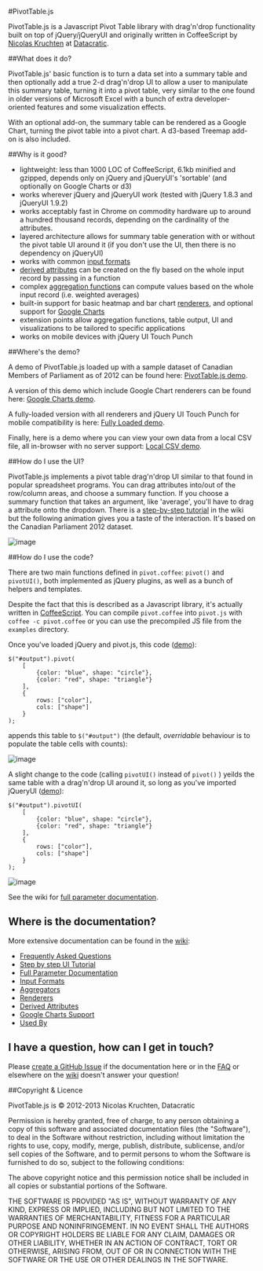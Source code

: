 #PivotTable.js
 
PivotTable.js is a Javascript Pivot Table library with drag'n'drop functionality built on top of jQuery/jQueryUI and originally written in CoffeeScript by [Nicolas Kruchten](http://nicolas.kruchten.com) at [Datacratic](http://datacratic.com).

##What does it do?

PivotTable.js' basic function is to turn a data set into a summary table and then optionally add a true 2-d drag'n'drop UI to allow a user to manipulate this summary table, turning it into a pivot table, very similar to the one found in older versions of Microsoft Excel with a bunch of extra developer-oriented features and some visualization effects. 

With an optional add-on, the summary table can be rendered as a Google Chart, turning the pivot table into a pivot chart. A d3-based Treemap add-on is also included.


##Why is it good?

* lightweight: less than 1000 LOC of CoffeeScript, 6.1kb minified and gzipped, depends only on jQuery and jQueryUI's 'sortable' (and optionally on Google Charts or d3)
* works wherever jQuery and jQueryUI work (tested with jQuery 1.8.3 and jQueryUI 1.9.2)
* works acceptably fast in Chrome on commodity hardware up to around a hundred thousand records, depending on the cardinality of the attributes.
* layered architecture allows for summary table generation with or without the pivot table UI around it (if you don't use the UI, then there is no dependency on jQueryUI)
* works with common [input formats](https://github.com/nicolaskruchten/pivottable/wiki/Input-Formats)
* [derived attributes](https://github.com/nicolaskruchten/pivottable/wiki/Derived-Attributes) can be created on the fly based on the whole input record by passing in a function
* complex [aggregation functions](https://github.com/nicolaskruchten/pivottable/wiki/Aggregators) can compute values based on the whole input record (i.e. weighted averages)
* built-in support for basic heatmap and bar chart [renderers](https://github.com/nicolaskruchten/pivottable/wiki/Renderers), and optional support for [Google Charts](https://github.com/nicolaskruchten/pivottable/wiki/Google-Chart-support)
* extension points allow aggregation functions, table output, UI and visualizations to be tailored to specific applications
* works on mobile devices with jQuery UI Touch Punch


##Where's the demo?

A demo of PivotTable.js loaded up with a sample dataset of Canadian Members of Parliament as of 2012 can be found here: [PivotTable.js demo](http://nicolaskruchten.github.io/pivottable/examples/mps_prepop.html). 

A version of this demo which include Google Chart renderers can be found here: [Google Charts demo](http://nicolaskruchten.github.io/pivottable/examples/gchart.html).

A fully-loaded version with all renderers and jQuery UI Touch Punch for mobile compatibility is here: [Fully Loaded demo](http://nicolaskruchten.github.io/pivottable/examples/fully_loaded.html).

Finally, here is a demo where you can view your own data from a local CSV file, all in-browser with no server support: [Local CSV demo](http://nicolaskruchten.github.io/pivottable/examples/local.html).

##How do I use the UI?

PivotTable.js implements a pivot table drag'n'drop UI similar to that found in popular spreadsheet programs. You can drag attributes into/out of the row/column areas, and choose a summary function. If you choose a summary function that takes an argument, like 'average', you'll have to drag a attribute onto the dropdown. 
There is a [step-by-step tutorial](https://github.com/nicolaskruchten/pivottable/wiki/UI-Tutorial) in the wiki but the following animation gives you a taste of the interaction. It's based on the Canadian Parliament 2012 dataset.

![image](http://nicolaskruchten.github.io/pivottable/images/animation.gif)


##How do I use the code?

There are two main functions defined in `pivot.coffee`: `pivot()` and `pivotUI()`, both implemented as jQuery plugins, as well as a bunch of helpers and templates.

Despite the fact that this is described as a Javascript library, it's actually written in [CoffeeScript](http://coffeescript.org). You can compile `pivot.coffee` into `pivot.js` with `coffee -c pivot.coffee` or you can use the precompiled JS file from the `examples` directory.

Once you've loaded jQuery and pivot.js, this code ([demo](http://nicolaskruchten.github.io/pivottable/examples/simple.html)):

	$("#output").pivot(
	    [
	        {color: "blue", shape: "circle"},
	        {color: "red", shape: "triangle"}
	    ],
	    {
	        rows: ["color"],
	        cols: ["shape"]
	    }
	);

appends this table to `$("#output")` (the default, *overridable* behaviour is to populate the table cells with counts):

![image](http://nicolaskruchten.github.io/pivottable/images/simple.png)

A slight change to the code (calling `pivotUI()` instead of `pivot()` ) yeilds the same table with a drag'n'drop UI around it, so long as you've imported jQueryUI ([demo](http://nicolaskruchten.github.io/pivottable/examples/simple_ui.html)):

	$("#output").pivotUI(
	    [
	        {color: "blue", shape: "circle"},
	        {color: "red", shape: "triangle"}
	    ],
	    {
	        rows: ["color"],
	        cols: ["shape"]
	    }
	);

![image](http://nicolaskruchten.github.io/pivottable/images/simple_ui.png)

See the wiki for [full parameter documentation](https://github.com/nicolaskruchten/pivottable/wiki/Parameters).

## Where is the documentation?

More extensive documentation can be found in the [wiki](https://github.com/nicolaskruchten/pivottable/wiki):

* [Frequently Asked Questions](https://github.com/nicolaskruchten/pivottable/wiki/Frequently-Asked-Questions)
* [Step by step UI Tutorial](https://github.com/nicolaskruchten/pivottable/wiki/UI-Tutorial)
* [Full Parameter Documentation](https://github.com/nicolaskruchten/pivottable/wiki/Parameters)
* [Input Formats](https://github.com/nicolaskruchten/pivottable/wiki/Input-Formats)
* [Aggregators](https://github.com/nicolaskruchten/pivottable/wiki/Aggregators)
* [Renderers](https://github.com/nicolaskruchten/pivottable/wiki/Renderers)
* [Derived Attributes](https://github.com/nicolaskruchten/pivottable/wiki/Derived-Attributes)
* [Google Charts Support](https://github.com/nicolaskruchten/pivottable/wiki/Google-Chart-support)
* [Used By](https://github.com/nicolaskruchten/pivottable/wiki/Used-By)


## I have a question, how can I get in touch?

Please [create a GitHub Issue](https://github.com/nicolaskruchten/pivottable/issues/new) if the documentation here or in the [FAQ](https://github.com/nicolaskruchten/pivottable/wiki/Frequently-Asked-Questions) or elsewhere on the [wiki](https://github.com/nicolaskruchten/pivottable/wiki) doesn't answer your question!


##Copyright & Licence

PivotTable.js is © 2012-2013 Nicolas Kruchten, Datacratic

Permission is hereby granted, free of charge, to any person obtaining a copy of this software and associated documentation files (the "Software"), to deal in the Software without restriction, including without limitation the rights to use, copy, modify, merge, publish, distribute, sublicense, and/or sell copies of the Software, and to permit persons to whom the Software is furnished to do so, subject to the following conditions:

The above copyright notice and this permission notice shall be included in all copies or substantial portions of the Software.

THE SOFTWARE IS PROVIDED "AS IS", WITHOUT WARRANTY OF ANY KIND, EXPRESS OR IMPLIED, INCLUDING BUT NOT LIMITED TO THE WARRANTIES OF MERCHANTABILITY, FITNESS FOR A PARTICULAR PURPOSE AND NONINFRINGEMENT. IN NO EVENT SHALL THE AUTHORS OR COPYRIGHT HOLDERS BE LIABLE FOR ANY CLAIM, DAMAGES OR OTHER LIABILITY, WHETHER IN AN ACTION OF CONTRACT, TORT OR OTHERWISE, ARISING FROM, OUT OF OR IN CONNECTION WITH THE SOFTWARE OR THE USE OR OTHER DEALINGS IN THE SOFTWARE.

